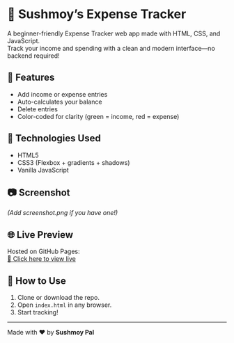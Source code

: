 # 💸 Sushmoy’s Expense Tracker

A beginner-friendly Expense Tracker web app made with HTML, CSS, and JavaScript.  
Track your income and spending with a clean and modern interface—no backend required!

## 🚀 Features
- Add income or expense entries
- Auto-calculates your balance
- Delete entries
- Color-coded for clarity (green = income, red = expense)

## 📁 Technologies Used
- HTML5
- CSS3 (Flexbox + gradients + shadows)
- Vanilla JavaScript

## 📷 Screenshot  
*(Add screenshot.png if you have one!)*

## 🌐 Live Preview
Hosted on GitHub Pages:  
[🔗 Click here to view live](https://yourusername.github.io/expense-tracker)

## 📌 How to Use
1. Clone or download the repo.
2. Open `index.html` in any browser.
3. Start tracking!

---

Made with ❤️ by **Sushmoy Pal**
